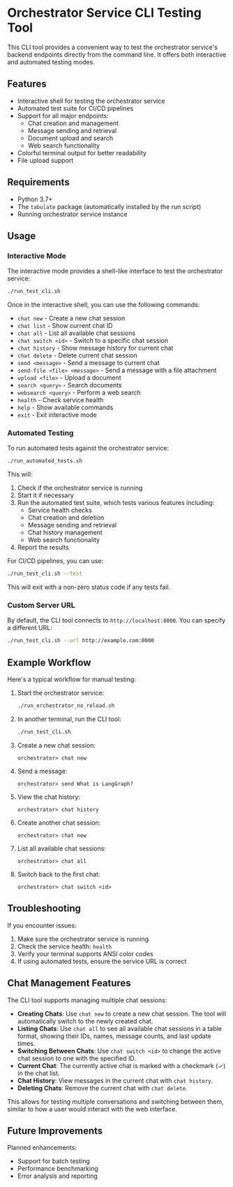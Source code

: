 # Orchestrator Service CLI Testing Tool

This CLI tool provides a convenient way to test the orchestrator service's backend endpoints directly from the command line. It offers both interactive and automated testing modes.

## Features

- Interactive shell for testing the orchestrator service
- Automated test suite for CI/CD pipelines
- Support for all major endpoints:
  - Chat creation and management
  - Message sending and retrieval
  - Document upload and search
  - Web search functionality
- Colorful terminal output for better readability
- File upload support

## Requirements

- Python 3.7+
- The `tabulate` package (automatically installed by the run script)
- Running orchestrator service instance

## Usage

### Interactive Mode

The interactive mode provides a shell-like interface to test the orchestrator service:

```bash
./run_test_cli.sh
```

Once in the interactive shell, you can use the following commands:

- `chat new` - Create a new chat session
- `chat list` - Show current chat ID
- `chat all` - List all available chat sessions
- `chat switch <id>` - Switch to a specific chat session
- `chat history` - Show message history for current chat
- `chat delete` - Delete current chat session
- `send <message>` - Send a message to current chat
- `send-file <file> <message>` - Send a message with a file attachment
- `upload <file>` - Upload a document
- `search <query>` - Search documents
- `websearch <query>` - Perform a web search
- `health` - Check service health
- `help` - Show available commands
- `exit` - Exit interactive mode

### Automated Testing

To run automated tests against the orchestrator service:

```bash
./run_automated_tests.sh
```

This will:
1. Check if the orchestrator service is running
2. Start it if necessary
3. Run the automated test suite, which tests various features including:
   - Service health checks
   - Chat creation and deletion
   - Message sending and retrieval
   - Chat history management
   - Web search functionality
4. Report the results

For CI/CD pipelines, you can use:

```bash
./run_test_cli.sh --test
```

This will exit with a non-zero status code if any tests fail.

### Custom Server URL

By default, the CLI tool connects to `http://localhost:8000`. You can specify a different URL:

```bash
./run_test_cli.sh --url http://example.com:8000
```

## Example Workflow

Here's a typical workflow for manual testing:

1. Start the orchestrator service:
   ```bash
   ./run_orchestrator_no_reload.sh
   ```

2. In another terminal, run the CLI tool:
   ```bash
   ./run_test_cli.sh
   ```

3. Create a new chat session:
   ```
   orchestrator> chat new
   ```

4. Send a message:
   ```
   orchestrator> send What is LangGraph?
   ```

5. View the chat history:
   ```
   orchestrator> chat history
   ```

6. Create another chat session:
   ```
   orchestrator> chat new
   ```

7. List all available chat sessions:
   ```
   orchestrator> chat all
   ```

8. Switch back to the first chat:
   ```
   orchestrator> chat switch <id>
   ```

## Troubleshooting

If you encounter issues:

1. Make sure the orchestrator service is running
2. Check the service health: `health`
3. Verify your terminal supports ANSI color codes
4. If using automated tests, ensure the service URL is correct

## Chat Management Features

The CLI tool supports managing multiple chat sessions:

- **Creating Chats**: Use `chat new` to create a new chat session. The tool will automatically switch to the newly created chat.
- **Listing Chats**: Use `chat all` to see all available chat sessions in a table format, showing their IDs, names, message counts, and last update times.
- **Switching Between Chats**: Use `chat switch <id>` to change the active chat session to one with the specified ID.
- **Current Chat**: The currently active chat is marked with a checkmark (✓) in the chat list.
- **Chat History**: View messages in the current chat with `chat history`.
- **Deleting Chats**: Remove the current chat with `chat delete`.

This allows for testing multiple conversations and switching between them, similar to how a user would interact with the web interface.

## Future Improvements

Planned enhancements:
- Support for batch testing
- Performance benchmarking
- Error analysis and reporting
